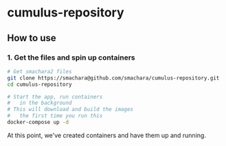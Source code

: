 # cumulus-repository

## How to use

### 1. Get the files and spin up containers

```bash
# Get smachara2 files
git clone https://smachara@github.com/smachara/cumulus-repository.git
cd cumulus-repository

# Start the app, run containers
#   in the background
# This will download and build the images
#   the first time you run this
docker-compose up -d
```

At this point, we've created containers and have them up and running.
